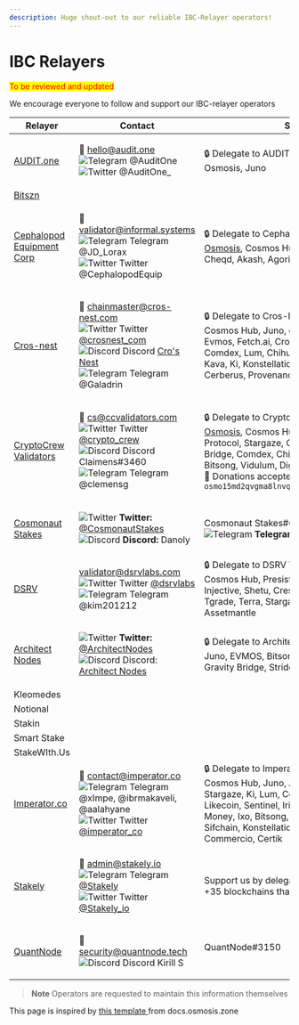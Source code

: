 ```yaml
---
description: Huge shout-out to our reliable IBC-Relayer operators!
---
```


# IBC Relayers

<mark style="color:red;">To be reviewed and updated</mark>

We encourage everyone to follow and support our IBC-relayer operators

| Relayer                                                   | Contact                                                                                                                                                                                                                                                                                                                                                                                                                                                                                                                                                                                                                                                                                                | Support                                                                                                                                                                                                                                                                                                                                                                                                                                                   |
| --------------------------------------------------------- | ------------------------------------------------------------------------------------------------------------------------------------------------------------------------------------------------------------------------------------------------------------------------------------------------------------------------------------------------------------------------------------------------------------------------------------------------------------------------------------------------------------------------------------------------------------------------------------------------------------------------------------------------------------------------------------------------------ | --------------------------------------------------------------------------------------------------------------------------------------------------------------------------------------------------------------------------------------------------------------------------------------------------------------------------------------------------------------------------------------------------------------------------------------------------------- |
| [AUDIT.one](https://audit.one)                            | <p>📧 hello@audit.one<br><img src="https://user-images.githubusercontent.com/95667791/163506639-7d27e947-94c7-4740-bb46-8e5791e9fc6c.png" alt="Telegram" data-size="line"> @AuditOne<br><img src="https://user-images.githubusercontent.com/95667791/163506878-e7e278b2-1cf6-4dac-bc13-e92f63600ee0.png" alt="Twitter" data-size="line"> @AuditOne_</p>                                                                                                                                                                                                                                                                                                                                                | 🔒 Delegate to AUDIT.One on CosmosHub, Osmosis, Juno                                                                                                                                                                                                                                                                                                                                                                                                      |
| [Bitszn](https://bitszn.com/)                             |                                                                                                                                                                                                                                                                                                                                                                                                                                                                                                                                                                                                                                                                                                        |                                                                                                                                                                                                                                                                                                                                                                                                                                                           |
| [Cephalopod Equipment Corp](http://cephalopod.equipment/) | <p>📧 <a href="mailto:validator@informal.systems">validator@informal.systems</a><br><img src="https://user-images.githubusercontent.com/95667791/163506639-7d27e947-94c7-4740-bb46-8e5791e9fc6c.png" alt="Telegram" data-size="line"> Telegram @JD_Lorax<br><img src="https://user-images.githubusercontent.com/95667791/163506878-e7e278b2-1cf6-4dac-bc13-e92f63600ee0.png" alt="Twitter" data-size="line"> Twitter @CephalopodEquip</p>                                                                                                                                                                                                                                                              | 🔒 Delegate to Cephalopod Equipment Corp on: [Osmosis](https://wallet.keplr.app/#/osmosis/stake?modal=detail\&chainId=osmosis-1\&validator=osmovaloper1x20lytyf6zkcrv5edpkfkn8sz578qg5s833swz), Cosmos Hub, Regen, Ixo, Juno, Cheqd, Akash, Agoric                                                                                                                                                                                                        |
| [Cros-nest](http://cros-nest.com/)                        | <p>📧 <a href="mailto:chainmaster@cros-nest.com">chainmaster@cros-nest.com</a><br><img src="https://user-images.githubusercontent.com/95667791/163506878-e7e278b2-1cf6-4dac-bc13-e92f63600ee0.png" alt="Twitter" data-size="line"> Twitter <a href="https://twitter.com/crosnest_com">@crosnest_com</a><br><img src="https://user-images.githubusercontent.com/95667791/163505650-fe08f2a7-8419-4a2f-97b7-e5182dd386e1.png" alt="Discord" data-size="line"> Discord <a href="https://discord.gg/psDap3ed7C">Cro's Nest</a><br><img src="https://user-images.githubusercontent.com/95667791/163506639-7d27e947-94c7-4740-bb46-8e5791e9fc6c.png" alt="Telegram" data-size="line"> Telegram @Galadrin</p> | 🔒 Delegate to Cros-Nest on: [Osmosis](https://wallet.keplr.app/#/osmosis/stake?modal=detail\&chainId=osmosis-1\&validator=osmovaloper1u6jr0pztvsjpvx77rfzmtw49xwzu9kas05lk04), Cosmos Hub, Juno, e-money, Crypto.org, Evmos, Fetch.ai, Cronos, Persistence, Comdex, Lum, Chihuahua, Dig, Gravity Bridge, Kava, Ki, Konstellation, Rizon, OmniFlix, Cerberus, Provenance                                                                                  |
| [CryptoCrew Validators](http://ccvalidators.com/)         | <p>📧 <a href="mailto:cs@ccvalidators.com">cs@ccvalidators.com</a><br><img src="https://user-images.githubusercontent.com/95667791/163506878-e7e278b2-1cf6-4dac-bc13-e92f63600ee0.png" alt="Twitter" data-size="line"> Twitter <a href="http://twitter.com/crypto_crew">@crypto_crew</a><br><img src="https://user-images.githubusercontent.com/95667791/163505650-fe08f2a7-8419-4a2f-97b7-e5182dd386e1.png" alt="Discord" data-size="line"> Discord Claimens#3460<br><img src="https://user-images.githubusercontent.com/95667791/163506639-7d27e947-94c7-4740-bb46-8e5791e9fc6c.png" alt="Telegram" data-size="line"> Telegram @clemensg</p>                                                         | <p>🔒 Delegate to CryptoCrew Validators on: <a href="https://wallet.keplr.app/#/osmosis/stake?modal=detail&#x26;chainId=osmosis-1&#x26;validator=osmovaloper1h2c47vd943scjlfum6yc5frvu2l279lwjep5d6">Osmosis</a>, Cosmos Hub, Terra, Juno, Band Protocol, Stargaze, OmniFlix, Evmos, Gravity Bridge, Comdex, Chihuahua, e-Money, Lum, Bitsong, Vidulum, Dig, Odin<br>🙏 Donations accepted @ <code>osmo15md2qvgma8lnvqv67w0umu2paqkqkheg332u7d</code></p> |
| [Cosmonaut Stakes](https://twitter.com/CosmonautStakes)   | <p><img src="https://user-images.githubusercontent.com/95667791/163506878-e7e278b2-1cf6-4dac-bc13-e92f63600ee0.png" alt="Twitter" data-size="line"> <strong>Twitter:</strong> <a href="https://twitter.com/CosmonautStakes">@CosmonautStakes</a><br><img src="https://user-images.githubusercontent.com/95667791/163505650-fe08f2a7-8419-4a2f-97b7-e5182dd386e1.png" alt="Discord" data-size="line"> <strong>Discord:</strong> Danoly</p>                                                                                                                                                                                                                                                              | <p>Cosmonaut Stakes#6003<br><img src="https://user-images.githubusercontent.com/95667791/163506639-7d27e947-94c7-4740-bb46-8e5791e9fc6c.png" alt="Telegram" data-size="line"> <strong>Telegram:</strong> <a href="https://t.me/CosmonautStakes">@CosmonautStakes</a></p>                                                                                                                                                                                  |
| [DSRV](http://dsrvlabs.com/)                              | <p><a href="mailto:validator@dsrvlabs.com">validator@dsrvlabs.com</a><br><img src="https://user-images.githubusercontent.com/95667791/163506878-e7e278b2-1cf6-4dac-bc13-e92f63600ee0.png" alt="Twitter" data-size="line"> Twitter <a href="http://twitter.com/dsrvlabs">@dsrvlabs</a><br><img src="https://user-images.githubusercontent.com/95667791/163506639-7d27e947-94c7-4740-bb46-8e5791e9fc6c.png" alt="Telegram" data-size="line"> Telegram @kim201212</p>                                                                                                                                                                                                                                     | 🔒 Delegate to DSRV Validators on: [Osmosis](https://wallet.keplr.app/#/osmosis/stake?modal=detail\&chainId=osmosis-1\&validator=osmovaloper1wlagucxdxvsmvj6330864x8q3vxz4x025rraa6), Cosmos Hub, Presistence, Axelar, Agoric, Injective, Shetu, Crescent, Provenance, Tgrade, Terra, Stargaze, Chihuahua, Umee, Assetmantle                                                                                                                              |
| [Architect Nodes](https://twitter.com/ArchitectNodes)     | <p><img src="https://user-images.githubusercontent.com/95667791/163506878-e7e278b2-1cf6-4dac-bc13-e92f63600ee0.png" alt="Twitter" data-size="line"> <strong>Twitter:</strong> <a href="https://twitter.com/ArchitectNodes">@ArchitectNodes</a><br><img src="https://user-images.githubusercontent.com/95667791/163505650-fe08f2a7-8419-4a2f-97b7-e5182dd386e1.png" alt="Discord" data-size="line"> Discord: <a href="https://discord.gg/33bdwFEhgZ">Architect Nodes</a><br></p>                                                                                                                                                                                                                        | 🔒 Delegate to Architect Nodes on Persistence, Juno, EVMOS, Bitsong, Comdex, Fetch.AI, Gravity Bridge, Stride                                                                                                                                                                                                                                                                                                                                             |
| Kleomedes                                                 |                                                                                                                                                                                                                                                                                                                                                                                                                                                                                                                                                                                                                                                                                                        |                                                                                                                                                                                                                                                                                                                                                                                                                                                           |
| Notional                                                  |                                                                                                                                                                                                                                                                                                                                                                                                                                                                                                                                                                                                                                                                                                        |                                                                                                                                                                                                                                                                                                                                                                                                                                                           |
| Stakin                                                    |                                                                                                                                                                                                                                                                                                                                                                                                                                                                                                                                                                                                                                                                                                        |                                                                                                                                                                                                                                                                                                                                                                                                                                                           |
| Smart Stake                                               |                                                                                                                                                                                                                                                                                                                                                                                                                                                                                                                                                                                                                                                                                                        |                                                                                                                                                                                                                                                                                                                                                                                                                                                           |
| StakeWIth.Us                                              |                                                                                                                                                                                                                                                                                                                                                                                                                                                                                                                                                                                                                                                                                                        |                                                                                                                                                                                                                                                                                                                                                                                                                                                           |
| [Imperator.co](https://imperator.co/)                     | <p>📧 <a href="mailto:contact@imperator.co">contact@imperator.co</a><br><img src="https://user-images.githubusercontent.com/95667791/163506639-7d27e947-94c7-4740-bb46-8e5791e9fc6c.png" alt="Telegram" data-size="line"> Telegram @xImpe, @ibrmakaveli, @aalahyane<br><img src="https://user-images.githubusercontent.com/95667791/163506878-e7e278b2-1cf6-4dac-bc13-e92f63600ee0.png" alt="Twitter" data-size="line"> Twitter <a href="https://twitter.com/imperator_co">@imperator_co</a></p>                                                                                                                                                                                                       | 🔒 Delegate to Imperator.co on: [Osmosis](https://wallet.keplr.app/#/osmosis/stake?modal=detail\&chainId=osmosis-1\&validator=osmovaloper1t8qckan2yrygq7kl9apwhzfalwzgc2429p8f0s), Cosmos Hub, Juno, Axelar, Sommelier, Stargaze, Ki, Lum, Comdex, Persistence, Likecoin, Sentinel, Iris, Akash, Medibloc, e-Money, Ixo, Bitsong, Vidulum, Rizon, BitCanna, Sifchain, Konstellation, Odin, OmniFlix, Commercio, Certik                                    |
| [Stakely](https://stakely.io)                             | <p>📧 <a href="mailto:admin@stakely.io">admin@stakely.io</a><br><img src="https://user-images.githubusercontent.com/95667791/163506639-7d27e947-94c7-4740-bb46-8e5791e9fc6c.png" alt="Telegram" data-size="line"> Telegram <a href="https://t.me/stakely">@Stakely</a><br><img src="https://user-images.githubusercontent.com/95667791/163506878-e7e278b2-1cf6-4dac-bc13-e92f63600ee0.png" alt="Twitter" data-size="line"> Twitter <a href="https://twitter.com/Stakely_io">@Stakely_io</a></p>                                                                                                                                                                                                        | Support us by delegating with us in any of the +35 blockchains that we support :)                                                                                                                                                                                                                                                                                                                                                                         |
| [QuantNode](https://quantnode.tech/)                      | <p>📧 <a href="mailto:security@quantnode.tech">security@quantnode.tech</a><br><img src="https://user-images.githubusercontent.com/95667791/163505650-fe08f2a7-8419-4a2f-97b7-e5182dd386e1.png" alt="Discord" data-size="line"> Discord Kirill S | QuantNode#3150<br></p>                                                                                                                                                                                                                                                                                                                                                                                                                               | 🔒 Delegate to QuantNode on Persistence, Axelar, Agoric, Umee, Stride                                                                                                                                                                                                                                                                                                                                                                                     |

> **Note** Operators are requested to maintain this information themselves

This page is inspired by [this template ](https://docs.osmosis.zone/osmosis-core/relaying/ibc-relayers-list)from docs.osmosis.zone
